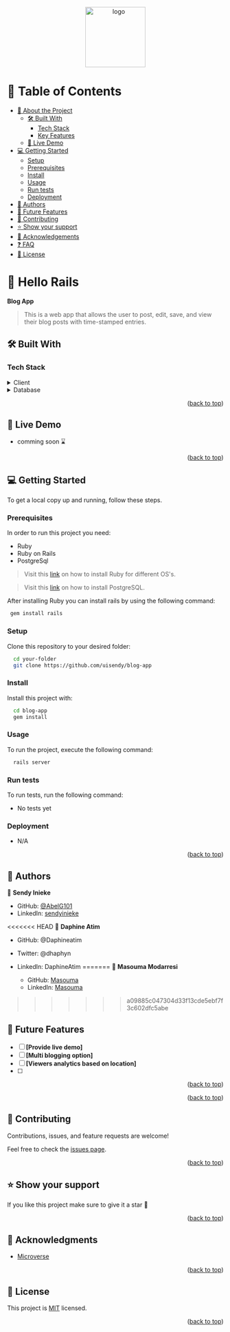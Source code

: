 <a name="readme-top"></a>

<div align="center">

  <img src="murple_logo.png" alt="logo" width="140"  height="auto" />
  <br/>

</div>

<!-- TABLE OF CONTENTS -->

# 📗 Table of Contents

- [📖 About the Project](#about-project)
  - [🛠 Built With](#built-with)
    - [Tech Stack](#tech-stack)
    - [Key Features](#key-features)
  - [🚀 Live Demo](#live-demo)
- [💻 Getting Started](#getting-started)
  - [Setup](#setup)
  - [Prerequisites](#prerequisites)
  - [Install](#install)
  - [Usage](#usage)
  - [Run tests](#run-tests)
  - [Deployment](#triangular_flag_on_post-deployment)
- [👥 Authors](#authors)
- [🔭 Future Features](#future-features)
- [🤝 Contributing](#contributing)
- [⭐️ Show your support](#support)
- [🙏 Acknowledgements](#acknowledgements)
- [❓ FAQ](#faq)
- [📝 License](#license)

<!-- PROJECT DESCRIPTION -->

# 📖 Hello Rails <a name="about-project"></a>

**Blog App**

> This is a web app that allows the user to post, edit, save, and view their blog posts with time-stamped entries.

## 🛠 Built With <a name="built-with"></a>

### Tech Stack <a name="tech-stack"></a>

<details>
  <summary>Client</summary>
  <ul>
    <li><a href="https://rubyonrails.org/">Ruby on Rails</a></li>
  </ul>
</details>

<details>
<summary>Database</summary>
  <ul>
    <li><a href="https://www.postgresql.org/">PostgreSQL</a></li>
  </ul>
</details>

<!-- Features -->

<p align="right">(<a href="#readme-top">back to top</a>)</p>

<!-- LIVE DEMO -->

## 🚀 Live Demo <a name="live-demo"></a>

- comming soon ⌛

<p align="right">(<a href="#readme-top">back to top</a>)</p>

<!-- GETTING STARTED -->

## 💻 Getting Started <a name="getting-started"></a>

To get a local copy up and running, follow these steps.

### Prerequisites

In order to run this project you need:

- Ruby
- Ruby on Rails
- PostgreSql

> Visit this [link](https://www.ruby-lang.org/en/documentation/installation/) on how to install Ruby for different OS's.

> Visit this [link](https://www.postgresql.org/download/) on how to install PostgreSQL.

After installing Ruby you can install rails by using the following command:

```sh
 gem install rails
```

### Setup

Clone this repository to your desired folder:

```sh
  cd your-folder
  git clone https://github.com/uisendy/blog-app
```

### Install

Install this project with:

```sh
  cd blog-app
  gem install
```

### Usage

To run the project, execute the following command:

```sh
  rails server
```

### Run tests

To run tests, run the following command:

- No tests yet
<!--
Example command:

```sh
  bin/rails test test/models/article_test.rb
```

--->

### Deployment

- N/A

<!--
Example:

```sh

```
 -->

<p align="right">(<a href="#readme-top">back to top</a>)</p>

<!-- AUTHORS -->

## 👥 Authors <a name="authors"></a>

👤 **Sendy Inieke**

- GitHub: [@AbelG101](https://github.com/uisendy)
- LinkedIn: [sendyinieke](https://www.linkedin.com/in/sendyinieke/)

<<<<<<< HEAD
👤 **Daphine Atim**

- GitHub: @Daphineatim

- Twitter: @dhaphyn

- LinkedIn: DaphineAtim
=======
👤 **Masouma Modarresi**

  - GitHub: [Masouma](https://github.com/Masouma864)
  - LinkedIn: [Masouma](linkedin.com/in/masouma-modarresi/)
>>>>>>> a09885c047304d33f13cde5ebf7f3c602dfc5abe

## 🔭 Future Features <a name="future-features"></a>

- [ ] **[Provide live demo]**
- [ ] **[Multi blogging option]**
- [ ] **[Viewers analytics based on location]**
- [ ] 

<p align="right">(<a href="#readme-top">back to top</a>)</p>

<p align="right">(<a href="#readme-top">back to top</a>)</p>

<!-- CONTRIBUTING -->

## 🤝 Contributing <a name="contributing"></a>

Contributions, issues, and feature requests are welcome!

Feel free to check the [issues page](../../issues/).

<p align="right">(<a href="#readme-top">back to top</a>)</p>

<!-- SUPPORT -->

## ⭐️ Show your support <a name="support"></a>

If you like this project make sure to give it a star 🌟

<p align="right">(<a href="#readme-top">back to top</a>)</p>

<!-- ACKNOWLEDGEMENTS -->

## 🙏 Acknowledgments <a name="acknowledgements"></a>

- [Microverse](https://www.microverse.org/)

<p align="right">(<a href="#readme-top">back to top</a>)</p>

<!-- LICENSE -->

## 📝 License <a name="license"></a>

This project is [MIT](./MIT.md) licensed.

<p align="right">(<a href="#readme-top">back to top</a>)</p>
